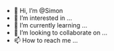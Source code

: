 - 👋 Hi, I’m @Simon
- 👀 I’m interested in ...
- 🌱 I’m currently learning ...
- 💞️ I’m looking to collaborate on ...
- 📫 How to reach me ...

<!---
SimonC/SimonC is a ✨ special ✨ repository because its `README.md` (this file) appears on your GitHub profile.
You can click the Preview link to take a look at your changes.
--->
